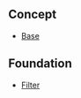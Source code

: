 ## Concept

* [Base](https://github.com/luckyvondoit/OC_Document/blob/master/Concept/Base.md)

## Foundation

* [Filter](https://github.com/luckyvondoit/OC_Document/blob/master/Foundation/Filter.md)
